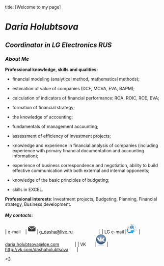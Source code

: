 title: [Welcome to my page]

# *Daria Holubtsova*

## *Coordinator in LG Electronics RUS*

### *About Me*
**Professional knowledge, skills and qualities:**

- financial modeling (analytical method, mathematical methods); 

- estimation of value of companies (DCF, MCVA, EVA, BAPM); 

- calculation of indicators of financial performance: ROA, ROIC, ROE, EVA;

- formation of financial strategy; 

- the knowledge of accounting; 

- fundamentals of management accounting; 

- assessment of efficiency of investment projects; 

- knowledge and experience in financial analysis of companies (including experience with primary financial documentation and accounting information); 

- experience of business correspondence and negotiation, ability to build effective communication with both external and internal opponents;

- knowledge of the basic principles of budgeting;

- skills in EXCEL.

**Professional interests**:
Investment projects, Budgeting, Planning, Financial strategy, Business development.

#### *My contacts*:  

| e-mail    |![Email LOGO](logoemail.png)| <g_dasha@live.ru>                      |
| LG e-mail |![Mail LOGO](logomail.png)  | <daria.holubtsova@lge.com>             |
| VK        |![VK LOGO](logovk.png)      | <http://vk.com/dashaholubtsova>        |

<3
